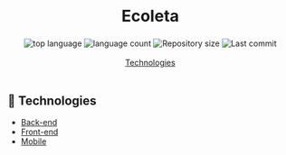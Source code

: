 <h1 align="center">
  <br>
  <br>
  Ecoleta
</h1>

<h3 align="center">
<strong></strong>
</h3>

<p align="center">

  <img alt="top language" src="https://img.shields.io/github/languages/top/rafashiga/nlw-ecoleta?style=flat-square">
  <img alt="language count" src="https://img.shields.io/github/languages/count/rafashiga/nlw-ecoleta?style=flat-square">
  <img alt="Repository size" src="https://img.shields.io/github/repo-size/rafashiga/nlw-ecoleta?style=flat-square">
  <img alt="Last commit" src="https://img.shields.io/github/last-commit/rafashiga/nlw-ecoleta?style=flat-square">
  <br>
  <br>
  <a href="#space_invader-technologies">Technologies</a>
  <br>
  <br>
</p>

## :space_invader: Technologies

- [Back-end](/backend)
- [Front-end](/frontend)
- [Mobile](/mobile)
